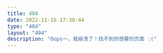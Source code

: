 ```yaml
---
title: 404
date: 2022-11-16 17:30:44
type: "404"
layout: "404"
description: "Oops～，我崩溃了！找不到你想要的页面 :("
---
```

